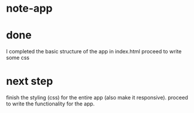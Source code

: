 # note-app

# done

I completed the basic structure of the app in index.html
proceed to write some css

# next step

finish the styling (css) for the entire app (also make it responsive).
proceed to write the functionality for the app.
